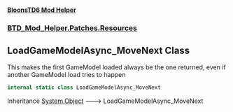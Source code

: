 #### [BloonsTD6 Mod Helper](index.md 'index')
### [BTD_Mod_Helper.Patches.Resources](index.md#BTD_Mod_Helper.Patches.Resources 'BTD_Mod_Helper.Patches.Resources')

## LoadGameModelAsync_MoveNext Class

This makes the first GameModel loaded always be the one returned, even if another GameModel load tries to happen

```csharp
internal static class LoadGameModelAsync_MoveNext
```

Inheritance [System.Object](https://docs.microsoft.com/en-us/dotnet/api/System.Object 'System.Object') &#129106; LoadGameModelAsync_MoveNext